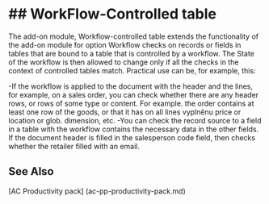 ﻿---
Title: "WorkFlow-Controlled tables"
Author: Autocont
Ms. custom: on
Ms date: 02/26/2018
reviewer: Ms.
Ms. suite:
Ms. _pltfrm tgt:
Ms. topic: article
MS Sales: dynamics-nav-2018
Ms. translationtype: Human Translation
Ms. sourcegitcommit: 
Ms. openlocfilehash: 
Ms. contentlocale: cs-cz
Ms. lasthandoff: 02/26/2018

---

# ## <a name = "ac-pp-workflow-linker-tables.md" > </a> WorkFlow-Controlled table

The add-on module, Workflow-controlled table extends the functionality of the add-on module for option Workflow checks on records or fields in tables that are bound to a table that is controlled by a workflow.
The State of the workflow is then allowed to change only if all the checks in the context of controlled tables match. Practical use can be, for example, this:

-If the workflow is applied to the document with the header and the lines, for example, on a sales order, you can check whether there are any header rows, or rows of some type or content. For example. the order contains at least one row of the goods, or that it has on all lines vyplněnu price or location or glob. dimension, etc.
-You can check the record source to a field in a table with the workflow contains the necessary data in the other fields. If the document header is filled in the salesperson code field, then checks whether the retailer filled with an email.



## <a name = "see-also" > </a>See Also  
[AC Productivity pack] (ac-pp-productivity-pack.md)  
